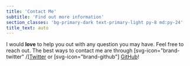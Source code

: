 ```yaml
---
title: 'Contact Me'
subtitle: 'Find out more information'
section_classes: 'bg-primary-dark text-primary-light py-8 md:py-24'
title_text: auto
---
```


I would **love** to help you out with any question you may have.  Feel free to reach out. The best ways to contact me are through [svg-icon="brand-twitter" /][Twitter](https://twitter.com/colinmadland) or [svg-icon="brand-github"] [GitHub](https://github.com/cmadland)!
